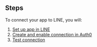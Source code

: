 ## Steps
To connect your app to LINE, you will:
1. [Set up app in LINE](#set-up-app-in-line)
2. [Create and enable connection in Auth0](#create-and-enable-connection-in-auth0)
3. [Test connection](#test-connection)
